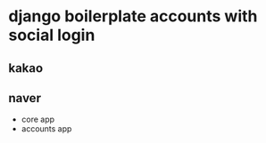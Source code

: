 django boilerplate accounts with social login
=============================================

kakao
-----
naver
-----

* core app
* accounts app